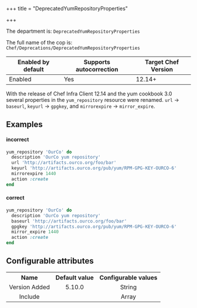 +++
title = "DeprecatedYumRepositoryProperties"

+++

<!-- This content is automatically generated. See https://github.com/chef/chef-web-docs/blob/main/generated/README.md -->

The department is: `DeprecatedYumRepositoryProperties`

The full name of the cop is: `Chef/Deprecations/DeprecatedYumRepositoryProperties`

| Enabled by default | Supports autocorrection | Target Chef Version |
| --- | --- | --- |
| Enabled | Yes | 12.14+ |

With the release of Chef Infra Client 12.14 and the yum cookbook 3.0 several properties in the `yum_repository` resource were renamed. `url` -> `baseurl`, `keyurl` -> `gpgkey`, and `mirrorexpire` -> `mirror_expire`.

## Examples


#### incorrect

```ruby
yum_repository 'OurCo' do
  description 'OurCo yum repository'
  url 'http://artifacts.ourco.org/foo/bar'
  keyurl 'http://artifacts.ourco.org/pub/yum/RPM-GPG-KEY-OURCO-6'
  mirrorexpire 1440
  action :create
end
```

#### correct

```ruby
yum_repository 'OurCo' do
  description 'OurCo yum repository'
  baseurl 'http://artifacts.ourco.org/foo/bar'
  gpgkey 'http://artifacts.ourco.org/pub/yum/RPM-GPG-KEY-OURCO-6'
  mirror_expire 1440
  action :create
end
```

## Configurable attributes

<table>
<tbody><tr>
<th>Name</th>
<th>Default value</th>
<th>Configurable values</th>
</tr>
<tr>
<td style="text-align:center">Version Added</td>
<td style="text-align:center">5.10.0</td>
<td style="text-align:center">String</td>
</tr>
<tr><td style="text-align:center">Include</td>
<td style="text-align:center"><ul>
</ul>
</td>
<td style="text-align:center">Array</td>
</tr></tbody></table>
